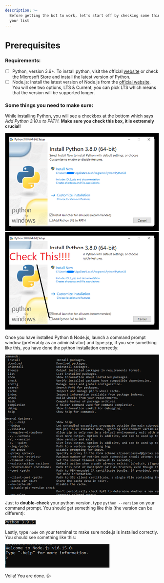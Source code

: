 ```yaml
---
description: >-
  Before getting the bot to work, let's start off by checking some things from
  your list
---
```


# Prerequisites

### Requirements:

* [ ] Python, version 3.6+. To install python, visit the official [website](https://www.python.org/downloads/) or check the Microsoft Store and install the latest version of Python.
* [ ] Node.js: Install the latest version of Node.js from the [official website](https://nodejs.org/en/). You will see two options, LTS & Current, you can pick LTS which means that the version will be supported longer.

### Some things you need to make sure:

While installing Python, you will see a checkbox at the bottom which says _Add Python 3.10.x to PATH._ **Make sure you check this box, it is extremely crucial!**

![](<.gitbook/assets/image (2).png>) ![](<.gitbook/assets/image (4).png>)

Once you have installed Python & Node.js, launch a command prompt window (preferably as an administrator) and type `pip`, if you see something like this, you have done the python installation correctly:&#x20;

![](.gitbook/assets/image.png)

Just to **double-check** your python version, type `python --version` on your command prompt. You should get something like this (the version can be different):

![](<.gitbook/assets/image (7).png>)

Lastly, type `node` on your terminal to make sure node.js is installed correctly. You should see something like this:

![](<.gitbook/assets/image (3).png>)

Voila! You are done. :thumbsup:
